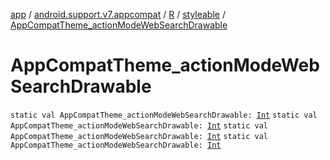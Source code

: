 [app](../../../index.md) / [android.support.v7.appcompat](../../index.md) / [R](../index.md) / [styleable](index.md) / [AppCompatTheme_actionModeWebSearchDrawable](.)

# AppCompatTheme_actionModeWebSearchDrawable

`static val AppCompatTheme_actionModeWebSearchDrawable: `[`Int`](https://kotlinlang.org/api/latest/jvm/stdlib/kotlin/-int/index.html)
`static val AppCompatTheme_actionModeWebSearchDrawable: `[`Int`](https://kotlinlang.org/api/latest/jvm/stdlib/kotlin/-int/index.html)
`static val AppCompatTheme_actionModeWebSearchDrawable: `[`Int`](https://kotlinlang.org/api/latest/jvm/stdlib/kotlin/-int/index.html)
`static val AppCompatTheme_actionModeWebSearchDrawable: `[`Int`](https://kotlinlang.org/api/latest/jvm/stdlib/kotlin/-int/index.html)